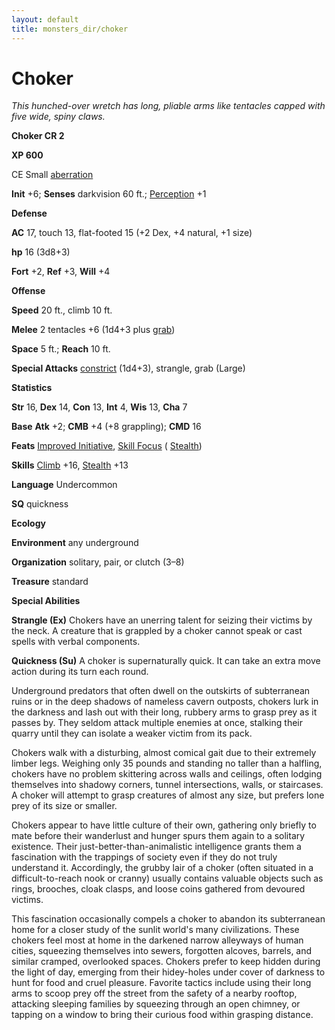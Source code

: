 ```yaml
---
layout: default
title: monsters_dir/choker
---
```

# Choker

_This hunched-over wretch has long, pliable arms like tentacles capped with five wide, spiny claws._

**Choker CR 2**

**XP 600**

CE Small [aberration](creatureTypes#_aberration)

**Init** +6; **Senses** darkvision 60 ft.; [Perception](../skills_dir/perception#_perception) +1

**Defense**

**AC** 17, touch 13, flat-footed 15 (+2 Dex, +4 natural, +1 size)

**hp** 16 (3d8+3)

**Fort** +2, **Ref** +3, **Will** +4

**Offense**

**Speed** 20 ft., climb 10 ft.

**Melee** 2 tentacles +6 (1d4+3 plus [grab](universalMonsterRules#_grab))

**Space** 5 ft.; **Reach** 10 ft.

**Special Attacks** [constrict](universalMonsterRules#_constrict) (1d4+3), strangle, grab (Large)

**Statistics**

**Str** 16, **Dex** 14, **Con** 13, **Int** 4, **Wis** 13, **Cha** 7

**Base**  **Atk** +2; **CMB** +4 (+8 grappling); **CMD** 16

**Feats** [Improved Initiative](../feats#_improved-initiative), [Skill Focus](../feats#_skill-focus) ( [Stealth](../skills_dir/stealth#_stealth))

**Skills** [Climb](../skills_dir/climb#_climb) +16, [Stealth](../skills_dir/stealth#_stealth) +13

**Language** Undercommon

**SQ** quickness

**Ecology**

**Environment** any underground

**Organization** solitary, pair, or clutch (3–8)

**Treasure** standard

**Special Abilities**

**Strangle (Ex)** Chokers have an unerring talent for seizing their victims by the neck. A creature that is grappled by a choker cannot speak or cast spells with verbal components.

**Quickness (Su)** A choker is supernaturally quick. It can take an extra move action during its turn each round.

Underground predators that often dwell on the outskirts of subterranean ruins or in the deep shadows of nameless cavern outposts, chokers lurk in the darkness and lash out with their long, rubbery arms to grasp prey as it passes by. They seldom attack multiple enemies at once, stalking their quarry until they can isolate a weaker victim from its pack.

Chokers walk with a disturbing, almost comical gait due to their extremely limber legs. Weighing only 35 pounds and standing no taller than a halfling, chokers have no problem skittering across walls and ceilings, often lodging themselves into shadowy corners, tunnel intersections, walls, or staircases. A choker will attempt to grasp creatures of almost any size, but prefers lone prey of its size or smaller.

Chokers appear to have little culture of their own, gathering only briefly to mate before their wanderlust and hunger spurs them again to a solitary existence. Their just-better-than-animalistic intelligence grants them a fascination with the trappings of society even if they do not truly understand it. Accordingly, the grubby lair of a choker (often situated in a difficult-to-reach nook or cranny) usually contains valuable objects such as rings, brooches, cloak clasps, and loose coins gathered from devoured victims.

This fascination occasionally compels a choker to abandon its subterranean home for a closer study of the sunlit world's many civilizations. These chokers feel most at home in the darkened narrow alleyways of human cities, squeezing themselves into sewers, forgotten alcoves, barrels, and similar cramped, overlooked spaces. Chokers prefer to keep hidden during the light of day, emerging from their hidey-holes under cover of darkness to hunt for food and cruel pleasure. Favorite tactics include using their long arms to scoop prey off the street from the safety of a nearby rooftop, attacking sleeping families by squeezing through an open chimney, or tapping on a window to bring their curious food within grasping distance.


